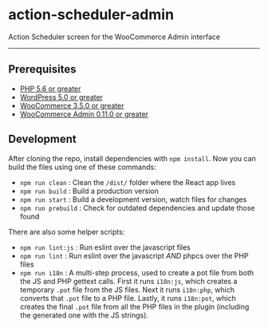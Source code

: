 # action-scheduler-admin
Action Scheduler screen for the WooCommerce Admin interface

---

## Prerequisites

- [PHP 5.6 or greater](https://www.php.net/manual/en/appendices.php)
- [WordPress 5.0 or greater](https://wordpress.org/download/)
- [WooCommerce 3.5.0 or greater](https://wordpress.org/plugins/woocommerce/)
- [WooCommerce Admin 0.11.0 or greater](https://wordpress.org/plugins/woocommerce-admin/)

## Development

After cloning the repo, install dependencies with `npm install`. Now you can build the files using one of these commands:

 - `npm run clean` : Clean the `/dist/` folder where the React app lives
 - `npm run build` : Build a production version
 - `npm run start` : Build a development version, watch files for changes
 - `npm run prebuild` : Check for outdated dependencies and update those found

There are also some helper scripts:

 - `npm run lint:js` : Run eslint over the javascript files
 - `npm run lint` : Run eslint over the javascript *AND* phpcs over the PHP files
 - `npm run i18n` : A multi-step process, used to create a pot file from both the JS and PHP gettext calls. First it runs `i18n:js`, which creates a temporary `.pot` file from the JS files. Next it runs `i18n:php`, which converts that `.pot` file to a PHP file. Lastly, it runs `i18n:pot`, which creates the final `.pot` file from all the PHP files in the plugin (including the generated one with the JS strings).
